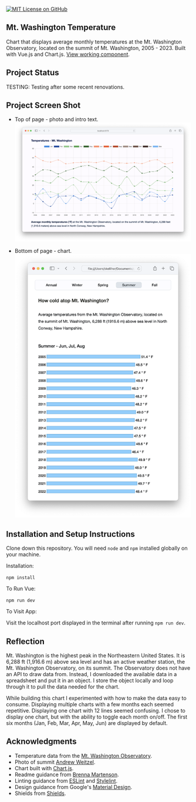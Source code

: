 [![MIT License on GitHub](https://img.shields.io/github/license/seankelliher/mt-washington-temperature?style=flat-square)](/LICENSE.md)
## Mt. Washington Temperature

Chart that displays average monthly temperatures at the Mt. Washington Observatory, located on the summit of Mt. Washington, 2005 - 2023. Built with Vue.js and Chart.js. [View working component](https://sean-kelliher-mt-washington-temp.netlify.app).

## Project Status

TESTING: Testing after some recent renovations.

## Project Screen Shot

* Top of page - photo and intro text.
![screen shot of project](/screenshots/mt-washington-temperature-screenshot1.png?s=600)

* Bottom of page - chart.
![screen shot of project](/screenshots/mt-washington-temperature-screenshot2.png?s=600)

## Installation and Setup Instructions

Clone down this repository. You will need `node` and `npm` installed globally on your machine.

Installation:

`npm install`  

To Run Vue:

`npm run dev`    

To Visit App:

Visit the localhost port displayed in the terminal after running `npm run dev`.

## Reflection

Mt. Washington is the highest peak in the Northeastern United States. It is 6,288 ft (1,916.6 m) above sea level and has an active weather station, the Mt. Washington Observatory, on its summit. The Observatory does not have an API to draw data from. Instead, I downloaded the available data in a spreadsheet and put it in an object. I store the object locally and loop through it to pull the data needed for the chart.

While building this chart I experimented with how to make the data easy to consume. Displaying multiple charts with a few months each seemed repetitive. Displaying one chart with 12 lines seemed confusing. I chose to display one chart, but with the ability to toggle each month on/off. The first six months (Jan, Feb, Mar, Apr, May, Jun) are displayed by default.

## Acknowledgments

* Temperature data from the [Mt. Washington Observatory](https://mountwashington.org/weather/mount-washington-weather-archives/monthly-f6/).
* Photo of summit [Andrew Weitzel](https://commons.wikimedia.org/wiki/File:View_from_the_top_of_Mt._Washington_(49675348518).jpg).
* Chart built with [Chart.js](https://www.chartjs.org/docs/latest/).
* Readme guidance from [Brenna Martenson](https://gist.github.com/martensonbj/6bf2ec2ed55f5be723415ea73c4557c4).
* Linting guidance from [ESLint](https://eslint.org) and [Stylelint](https://stylelint.io).
* Design guidance from Google's [Material Design](https://material.io/design).
* Shields from [Shields](https://shields.io).